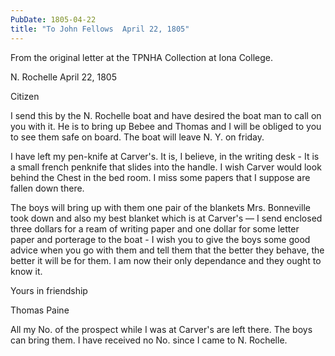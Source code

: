 ```yaml
---
PubDate: 1805-04-22
title: "To John Fellows  April 22, 1805"
---
```


   From the original letter at the TPNHA Collection at Iona College.

   N. Rochelle April 22, 1805

   Citizen

   I send this by the N. Rochelle boat and have desired the boat man to
   call on you with it. He is to bring up Bebee and Thomas and I will be
   obliged to you to see them safe on board. The boat will leave N. Y.
   on friday.

   I have left my pen-knife at Carver's. It is, I believe, in the writing
   desk - It is a small french penknife that slides into the handle. I wish
   Carver would look behind the Chest in the bed room. I miss some papers
   that I suppose are fallen down there. 
   
   The boys will bring up with them one
   pair of the blankets Mrs. Bonneville took down and also my best blanket
   which is at Carver's &mdash; I send enclosed three dollars for a ream of writing
   paper and one dollar for some letter paper and porterage to the boat - I
   wish you to give the boys some good advice when you go with them and tell
   them that the better they behave, the better it will be for them. I am now
   their only dependance and they ought to know it.

   Yours in friendship

   Thomas Paine

   All my No. of the prospect while I was at Carver's are left there.
   The boys can bring them. I have received no No. since I came to N. Rochelle.


